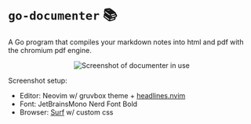 
# `go-documenter` 📚

A Go program that compiles your markdown notes into html and pdf with the chromium pdf engine.

<center>
    <img src="https://yoquec.com/data/images/documenter_1_1.png" alt="Screenshot of documenter in use">
</center>

Screenshot setup:

- Editor: Neovim w/ gruvbox theme + [headlines.nvim](https://github.com/lukas-reineke/headlines.nvim) 
- Font: JetBrainsMono Nerd Font Bold
- Browser: [Surf](https://surf.suckless.org/) w/ custom css

